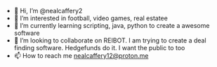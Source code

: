 - 👋 Hi, I’m @nealcaffery2
- 👀 I’m interested in football, video games, real estatee
- 🌱 I’m currently learning scripting, java, python to create a awesome software
- 💞️ I’m looking to collaborate on REIBOT. I am trying to create a deal finding software. Hedgefunds do it. I want the public to too
- 📫 How to reach me nealcaffery12@proton.me  

<!---
nealcaffery2/nealcaffery2 is a ✨ special ✨ repository because its `README.md` (this file) appears on your GitHub profile.
You can click the Preview link to take a look at your changes.
--->
